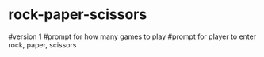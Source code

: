 # rock-paper-scissors

#version 1
#prompt for how many games to play
#prompt for player to enter rock, paper, scissors

